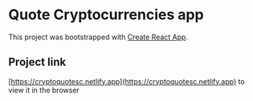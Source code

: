 # Quote Cryptocurrencies app

This project was bootstrapped with [Create React App](https://github.com/facebook/create-react-app).

## Project link  
[https://cryptoquotesc.netlify.app](https://cryptoquotesc.netlify.app) to view it in the browser

